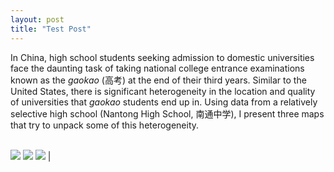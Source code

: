 ```yaml
---
layout: post
title: "Test Post"
---
```


In China, high school students seeking admission to domestic universities face the daunting
task of taking national college entrance examinations known as the *gaokao* (高考) at the end of their third years. Similar to the United States, there is significant heterogeneity in the location and quality of universities that *gaokao* students end up in. Using data from a relatively selective high school (Nantong High School, 南通中学), I present three maps that try to unpack some of this heterogeneity. <br> <br>

<img class="feature-img" src="{{ 'assets/nantong_plot_bubbles.png' | relative_url }}" />
<img class="feature-img" src="{{ 'assets/nantong_plot_provinces.png' | relative_url }}" />
<img class="feature-img" src="{{ 'assets/nantong_plot_dfc.png' | relative_url }}" />  |
